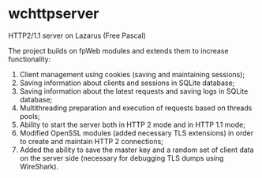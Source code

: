# wchttpserver
HTTP2/1.1 server on Lazarus (Free Pascal)

The project builds on fpWeb modules and extends them to increase functionality:
1. Client management using cookies (saving and maintaining sessions);
2. Saving information about clients and sessions in SQLite database;
3. Saving information about the latest requests and saving logs in SQLite database;
4. Multithreading preparation and execution of requests based on threads pools;
5. Ability to start the server both in HTTP 2 mode and in HTTP 1.1 mode;
6. Modified OpenSSL modules (added necessary TLS extensions) in order to create and maintain HTTP 2 connections;
7. Added the ability to save the master key and a random set of client data on the server side (necessary for debugging TLS dumps using WireShark).
